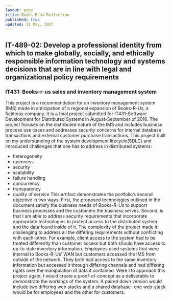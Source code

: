 ```yaml
---
layout: page
title: Books-R-Us Reflection
published: true
updated: 31 May, 2017
---
```


## IT-489-02: Develop a professional identity from which to make globally, socially, and ethically responsible information technology and systems decisions that are in line with legal and organizational policy requirements

### IT431: Books-r-us sales and inventory management system
This project is a recommendation for an inventory management system (IMS) made in anticipation of a regional expansion of Books-R-Us, a fictitious company. It is a final project submitted for IT431-Software Development for Distributed Systems in August-September of 2016. The project focuses on the distributed nature of the IMS and includes business process use cases and addresses security concerns for internal database transactions and external customer purchase transactions.
This project built on my understanding of the system development lifecycle(SDLC) and introduced challenges that one has to address in distributed systems:
- heterogeneity
- openness
- security
- scalability
- failure handling
- concurrency
- transparency
- quality of service
This artifact demonstrates the portfolio’s second objective in two ways. First, the proposed technologies outlined in the document satisfy the business needs of Books-R-Us to support business processes and the customers the business serves. Second, is that I am able to address security requirements that incorporate appropriate technologies to protect access to the distributed system and the data found inside of it.
The complexity of the project made it challenging to address all the differing requirements without conflicting with each-other. For example, client access to the system had to be treated differently than customer access but both should have access to up-to-date inventory information. Employees used systems that were internal to Books-R-Us’ WAN but customers accessed the IMS from outside of the network. They both had access to the same inventory information but accessed it through differing channels and had differing rights over the manipulation of data it contained.
Were I to approach this project again, I would create a proof-of-concept as a deliverable to demonstrate the workings of the system. A paired down version would include two differing web stacks and a shared database- one web-stack would be for employees and the other for customers.
